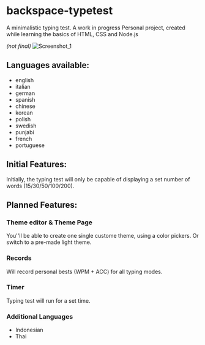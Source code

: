 # backspace-typetest
A minimalistic typing test. A work in progress
Personal project, created while learning the basics of HTML, CSS and Node.js

*(not final)*
![Screenshot_1](https://user-images.githubusercontent.com/75376567/109612907-01605000-7b63-11eb-9d98-916770a431da.png)

## Languages available:
- english
- italian
- german
- spanish
- chinese
- korean
- polish
- swedish
- punjabi
- french
- portuguese

## Initial Features:
Initially, the typing test will only be capable of displaying a set number of words (15/30/50/100/200).

## Planned Features:
### Theme editor & Theme Page
You''ll be able to create one single custome theme, using a color pickers. Or switch to a pre-made light theme.
### Records
Will record personal bests (WPM + ACC) for all typing modes.
### Timer
Typing test will run for a set time.
### Additional Languages
- Indonesian
- Thai
